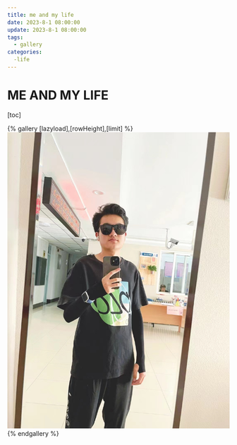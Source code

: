 ```yaml
---
title: me and my life
date: 2023-8-1 08:00:00
update: 2023-8-1 08:00:00
tags:
  - gallery
categories:
  -life
---
```


# ME AND MY LIFE

[toc]

{% gallery [lazyload],[rowHeight],[limit] %}
![image](/img/野外实习前.jpg)
{% endgallery %}
